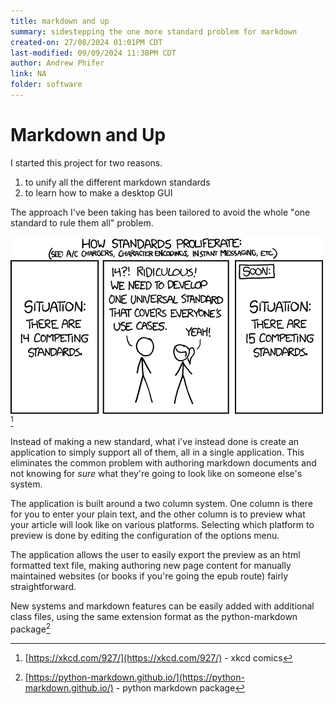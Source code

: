 ```yaml
---
title: markdown and up
summary: sidestepping the one more standard problem for markdown
created-on: 27/08/2024 01:01PM CDT
last-modified: 09/09/2024 11:38PM CDT
author: Andrew Phifer
link: NA
folder: software
---
```


# Markdown and Up

I started this project for two reasons.  
1. to unify all the different markdown standards
2. to learn how to make a desktop GUI

The approach I've been taking has been tailored to avoid the whole "one standard to rule them all" problem.  

![one more standard](/data/software/mark-up-and-down/xkcd-standards.png)[^1]


Instead of making a new standard, what i've instead done is create an application to simply support all of them, all in a single application.  This eliminates the common problem with authoring markdown documents and not knowing for *sure* what they're going to look like on someone else's system.  

The application is built around a two column system.  One column is there for you to enter your plain text, and the other column is to preview what your article will look like on various platforms.  Selecting which platform to preview is done by editing the configuration of the options menu.  

The application allows the user to easily export the preview as an html formatted text file, making authoring new page content for manually maintained websites (or books if you're going the epub route) fairly straightforward.  

New systems and markdown features can be easily added with additional class files, using the same extension format as the python-markdown package[^2]





[^1]: [https://xkcd.com/927/](https://xkcd.com/927/) - xkcd comics
[^2]: [https://python-markdown.github.io/](https://python-markdown.github.io/) - python markdown package